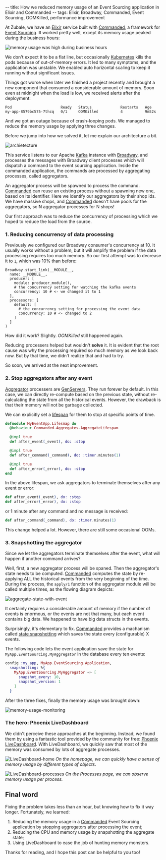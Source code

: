 -- title: How we reduced memory usage of an Event Sourcing application in Elixir and Commanded
-- tags: Elixir, Broadway, Commanded, Event Sourcing, OOMKilled, performance improvement

At Zubale, we have an [Elixir][] service built with [Commanded][], a framework for [Event Sourcing][]. It worked pretty well, except its memory usage peaked during the business hours:

![memory usage was high during business hours](/post-images/memory-usage-high-in-business-hours.png)

We don't expect it to be a flat line, but occasionally [Kubernetes][] kills the pods because of out-of-memory errors. It led to many symptoms, and the application was unstable. We enabled auto horizontal scaling to keep it running without significant issues.

Things got worse when later we finished a project recently and brought a new component that consumed a considerable amount of memory. Soon even at midnight when the load is low, we received alerts after the deployment:

```
Pod                      Ready   Status             Restarts   Age
my-app-8579bc575-7thcq   0/1     OOMKilled          4          9m52s
```

And we got an outage because of crash-looping pods. We managed to reduce the memory usage by applying three changes.

Before we jump into how we solved it, let me explain our architecture a bit.

![archietecture](/post-images/message-processing-with-boradway-and-commanded.png)

This service listens to our Apache [Kafka][] instance with [Broadway][], and processes the messages with Broadway client processes which will dispatch a command to the event sourcing application. Inside the commanded application, the commands are processed by aggregating processes, called aggregators.

An aggregator process will be spawned to process the command. [Commanded][] can reuse an existing process without a spawning new one, based on its identifier. Here we identify our aggregators by their shop ids. We have massive shops, and [Commanded][] doesn't have pools for the aggregators, so N aggregator processes for N shops!

Our first approach was to reduce the concurrency of processing which we hoped to reduce the load from the source. 

### 1. Reducing concurrency of data processing

Previously we configured our Broadway consumer's concurrency at 10. It usually works without a problem, but it will amplify the problem if the data processing requires too much memory. So our first attempt was to decrease it to `1`, which was 10% than before:


```
Broadway.start_link(__MODULE__,
  name: __MODULE__,
  producer: [
    module: producer_module(),
    # the concurrency setting for watching the kafka events
    concurrency: 10 # <- we changed it to 1
  ],
  processors: [
    default: [
      # the concurrency setting for processing the event data
      concurrency: 10 # <- changed to 2
    ]
  ]
)
```

How did it work? Slightly. *OOMKilled* still happened again.

Reducing processers helped but wouldn't **solve** it. It is evident that the root cause was why the processing required so much memory as we look back now. But by that time, we didn't realize that and had to try.

So soon, we arrived at the next improvement.

### 2. Stop aggregators after any event

[Aggregator][] processers are [GenServers](https://hexdocs.pm/elixir/1.13/GenServer.html). They run forever by default. In this case, we can directly re-compute based on the previous state, without re-calculating the state from all the historical events. However, the drawback is that their memory will not be garbage collected.

We can explicitly set a [lifespan](https://github.com/commanded/commanded/blob/master/guides/Commands.md#aggregate-lifespan) for them to stop at specific points of time.

```elixir
defmodule MyEventApp.Lifesmap do
  @behaviour Commanded.Aggregates.AggregateLifespan

  @impl true
  def after_event(_event), do: :stop

  @impl true
  def after_command(_command), do: :timer.minutes(1)

  @impl true
  def after_error(_error), do: :stop
end
```

In the above lifespan, we ask aggregators to terminate themselves after any event or error:

```elixir
def after_event(_event), do: :stop
def after_error(_error), do: :stop
```

or 1 minute after any command and no message is received:

```elixir
def after_command(_command), do: :timer.minutes(1)
```

This change helped a lot. However, there are still some occasional OOMs.


### 3. Snapshotting the aggregator

Since we let the aggregators terminate themselves after the event, what will happen if another command arrives?

Well, first, a new aggregator process will be spaned. Then the aggregator's state needs to be computed. [Commanded][] computes the state by re-applying ALL the historical events from the very beginning of the time. During the process, the `apply/1` function of the aggregator module will be called multiple times, as the flowing diagram depicts:

![aggregate-state-with-event](/post-images/state-aggregate.png)

It certainly requires a considerable amount of memory if the number of events is enormous, or the events are not that many, but each event contains big data. We happened to have big data structs in the events.

Surprisingly, it's elementary to fix. [Commanded][] provides a machanism called [state snapshotting](https://github.com/commanded/commanded/blob/master/guides/Aggregates.md#aggregate-state-snapshots) which saves the state every (configurable) X events.

The following code lets the event application save the state for `MyApp.EventSourcing.MyAggregator` in the database every ten events:

```elixir
config :my_app, MyApp.EventSourcing.Application,
  snapshotting: %{
    MyApp.EventSourcing.MyAggregator => [
      snapshot_every: 10,
      snapshot_version: 1
    ]
  }
```

After the three fixes, finally the memory usage was brought down:

![memory-usage-monitoring](/post-images/memory-usage-metric.png)

### The hero: Phoenix LiveDashboard

We didn't perceive these approaches at the beginning. Instead, we found them by using a fantastic tool provided by the community for free: [Phoenix LiveDashboard][]. With LiveDashboard, we quickly saw that most of the memory was consumed by lots of aggregate processes.

![LiveDashboard-home](/post-images/ld-home.png)
*On the homepage, we can quickly have a sense of memory usage by different types of objects*.

![LiveDashboard-processes](/post-images/ld-processes.png)
*On the Processes page, we can observe memory usage per process.*

## Final word

Fixing the problem takes less than an hour, but knowing how to fix it way longer. Fortunately, we learned:

1. Reducing the memory usage in a [Commanded][] Event Sourcing application by stopping aggregators after processing the event;
2. Reducing the CPU and memory usage by snapshotting the aggregate state;
3. Using LiveDashboard to ease the job of hunting memory monsters.

Thanks for reading, and I hope this post can be helpful to you too!

[Elixir]: https://elixir-lang.org/
[Commanded]: https://github.com/commanded/commanded
[Event Sourcing]: https://martinfowler.com/eaaDev/EventSourcing.html
[Aggregator]: https://github.com/commanded/commanded/blob/master/guides/Aggregates.md
[Kafka]: https://kafka.apache.org/
[Broadway]: https://elixir-broadway.org/
[Phoenix LiveDashboard]: https://github.com/phoenixframework/phoenix_live_dashboard
[Kubernetes]: https://kubernetes.io/
